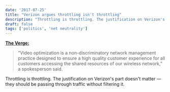 ```yaml
---
date: '2017-07-25'
title: "Verizon argues throttling isn't throttling"
description: "Throttling is throttling. The justification on Verizon's part doesn't matter — they should be passing through traffic without filtering it."
draft: false
tags: ['politics', 'net neutrality']
---
```


**[The Verge:](https://www.theverge.com/2017/7/25/16025520/verizon-says-video-throttling-allowed-under-net-neutrality)**

> "Video optimization is a non-discriminatory network management practice designed to ensure a high quality customer experience for all customers accessing the shared resources of our wireless network," a spokesperson said.<!-- excerpt -->

Throttling is throttling. The justification on Verizon's part doesn't matter — they should be passing through traffic without filtering it.
